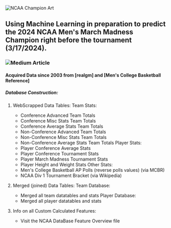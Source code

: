 ![NCAA Champion Art](https://github.com/allenjake440/Mens_March_Madness_Champion/assets/134075534/9c552d90-6d45-4b71-bf29-6838626cf0e9)

## Using Machine Learning in preparation to predict the 2024 NCAA Men's March Madness Champion right before the tournament (3/17/2024).

### ![Medium Article](https://allenjake440.medium.com/predicting-the-mens-march-madness-champion-with-machine-learning-892bd78997ca)

#### Acquired Data since 2003 from [realgm] and [Men's College Basketball Reference]
##### Database Construction:
1. WebScrapped Data Tables:
   Team Stats:
   - Conference Advanced Team Totals
   - Conference Misc Stats Team Totals
   - Conference Average Stats Team Totals
   - Non-Conference Advanced Team Totals
   - Non-Conference Misc Stats Team Totals
   - Non-Conference Average Stats Team Totals
   Player Stats:
   - Player Conference Average Stats
   - Player Conference Tournament Stats
   - Player March Madness Tournament Stats
   - Player Height and Weight Stats
   Other Stats:
   - Men's College Basketball AP Polls (reverse polls values) (via MCBR)
   - NCAA Div 1 Tournament Bracket (via Wikipedia)

2. Merged (joined) Data Tables:
   Team Database:
    - Merged all team datatables and stats
   Player Database:
    - Merged all player datatables and stats
  
3. Info on all Custom Calculated Features:
   - Visit the NCAA DataBase Feature Overview file
   
